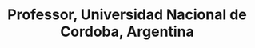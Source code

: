 ---
name: Laura Alonso Alemany
title: Professor, Universidad Nacional de Cordoba, Argentina
modal-id: 1
img: alemany.jpg      
alt: Picture of Laura Alonso Alemany
topic: 
bio: I have been working as a linguist in computer science for more than 20 years, of which the first 6 in Barcelona and the rest in Córdoba, a city in the non-Buenos Aires part of Argentina. I am interested in context-aware, low resource computational linguistics, in particular - how do we manage world-class research in a low-income country? how do we teach long-term vision and strong foundations in a context that rewards immediate success? how do we obtain valuable results with small(ish) computers and little data? I have been struggling with those questions within research projects involving various countries in South America and Europe. 
website: https://scholar.google.com/citations?user=ZhbejRkAAAAJ&hl=en
tags: keynote-emnlp2020
featuredOrder: 6
---